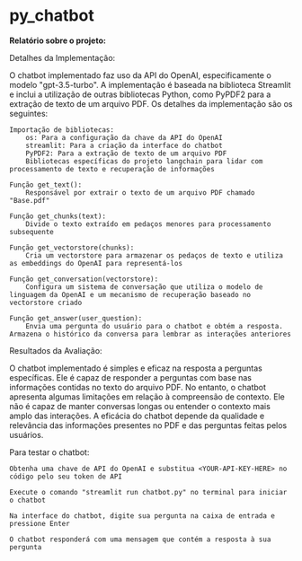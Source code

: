 # py_chatbot

**Relatório sobre o projeto:**

Detalhes da Implementação:

O chatbot implementado faz uso da API do OpenAI, especificamente o modelo "gpt-3.5-turbo". A implementação é baseada na biblioteca Streamlit e inclui a utilização de outras bibliotecas Python, como PyPDF2 para a extração de texto de um arquivo PDF. Os detalhes da implementação são os seguintes:

    Importação de bibliotecas:
        os: Para a configuração da chave da API do OpenAI
        streamlit: Para a criação da interface do chatbot
        PyPDF2: Para a extração de texto de um arquivo PDF
        Bibliotecas específicas do projeto langchain para lidar com processamento de texto e recuperação de informações

    Função get_text():
        Responsável por extrair o texto de um arquivo PDF chamado "Base.pdf"

    Função get_chunks(text):
        Divide o texto extraído em pedaços menores para processamento subsequente

    Função get_vectorstore(chunks):
        Cria um vectorstore para armazenar os pedaços de texto e utiliza as embeddings do OpenAI para representá-los

    Função get_conversation(vectorstore):
        Configura um sistema de conversação que utiliza o modelo de linguagem da OpenAI e um mecanismo de recuperação baseado no vectorstore criado

    Função get_answer(user_question):
        Envia uma pergunta do usuário para o chatbot e obtém a resposta. Armazena o histórico da conversa para lembrar as interações anteriores

Resultados da Avaliação:
    
O chatbot implementado é simples e eficaz na resposta a perguntas específicas. Ele é capaz de responder a perguntas com base nas informações contidas no texto do arquivo PDF. No entanto, o chatbot apresenta algumas limitações em relação à compreensão de contexto. Ele não é capaz de manter conversas longas ou entender o contexto mais amplo das interações. A eficácia do chatbot depende da qualidade e relevância das informações presentes no PDF e das perguntas feitas pelos usuários.

Para testar o chatbot:

    Obtenha uma chave de API do OpenAI e substitua <YOUR-API-KEY-HERE> no código pelo seu token de API

    Execute o comando "streamlit run chatbot.py" no terminal para iniciar o chatbot

    Na interface do chatbot, digite sua pergunta na caixa de entrada e pressione Enter

    O chatbot responderá com uma mensagem que contém a resposta à sua pergunta
